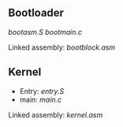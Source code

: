 ## Bootloader
*bootasm.S*
*bootmain.c*

Linked assembly: *bootblock.asm*

## Kernel
- Entry: *entry.S*
- main: *main.c*

Linked assembly: *kernel.asm*

